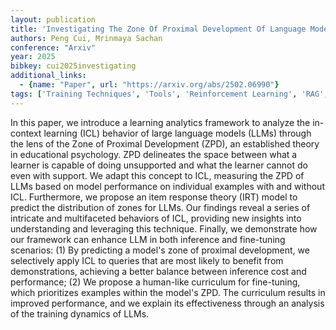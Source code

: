 ```yaml
---
layout: publication
title: 'Investigating The Zone Of Proximal Development Of Language Models For In-context Learning'
authors: Peng Cui, Mrinmaya Sachan
conference: "Arxiv"
year: 2025
bibkey: cui2025investigating
additional_links:
  - {name: "Paper", url: "https://arxiv.org/abs/2502.06990"}
tags: ['Training Techniques', 'Tools', 'Reinforcement Learning', 'RAG', 'Pretraining Methods', 'Fine-Tuning', 'Prompting', 'In-Context Learning']
---
```

In this paper, we introduce a learning analytics framework to analyze the
in-context learning (ICL) behavior of large language models (LLMs) through the
lens of the Zone of Proximal Development (ZPD), an established theory in
educational psychology. ZPD delineates the space between what a learner is
capable of doing unsupported and what the learner cannot do even with support.
We adapt this concept to ICL, measuring the ZPD of LLMs based on model
performance on individual examples with and without ICL. Furthermore, we
propose an item response theory (IRT) model to predict the distribution of
zones for LLMs. Our findings reveal a series of intricate and multifaceted
behaviors of ICL, providing new insights into understanding and leveraging this
technique. Finally, we demonstrate how our framework can enhance LLM in both
inference and fine-tuning scenarios: (1) By predicting a model's zone of
proximal development, we selectively apply ICL to queries that are most likely
to benefit from demonstrations, achieving a better balance between inference
cost and performance; (2) We propose a human-like curriculum for fine-tuning,
which prioritizes examples within the model's ZPD. The curriculum results in
improved performance, and we explain its effectiveness through an analysis of
the training dynamics of LLMs.
